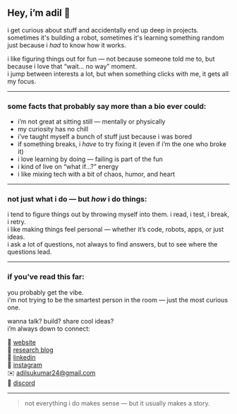 ## Hey, i’m adil 👋

i get curious about stuff and accidentally end up deep in projects.  
sometimes it's building a robot, sometimes it's learning something random just because i *had* to know how it works.

i like figuring things out for fun — not because someone told me to, but because i love that “wait... no way” moment.  
i jump between interests a lot, but when something clicks with me, it gets all my focus.

---

### some facts that probably say more than a bio ever could:
- i’m not great at sitting still — mentally or physically  
- my curiosity has no chill  
- i’ve taught myself a bunch of stuff just because i was bored  
- if something breaks, i *have* to try fixing it (even if i’m the one who broke it)  
- i love learning by doing — failing is part of the fun  
- i kind of live on “what if…?” energy  
- i like mixing tech with a bit of chaos, humor, and heart  

---

### not just what i do — but *how* i do things:
i tend to figure things out by throwing myself into them. i read, i test, i break, i retry.  
i like making things feel personal — whether it’s code, robots, apps, or just ideas.  
i ask a lot of questions, not always to find answers, but to see where the questions lead.

---

### if you’ve read this far:
you probably get the vibe.  
i'm not trying to be the smartest person in the room — just the most curious one.

wanna talk? build? share cool ideas?  
i’m always down to connect:

📍 [website](https://adilsukumar.github.io/adilsukumar)  
🔬 [research blog](https://adilsukumar.blogspot.com)  
💼 [linkedin](https://linkedin.com/in/adilsukumar)  
📸 [instagram](https://instagram.com/adilsukumar)  
✉️ adilsukumar24@gmail.com  
💬 [discord](https://discord.com/users/724921290041065493)

---

> not everything i do makes sense — but it usually makes a story.
